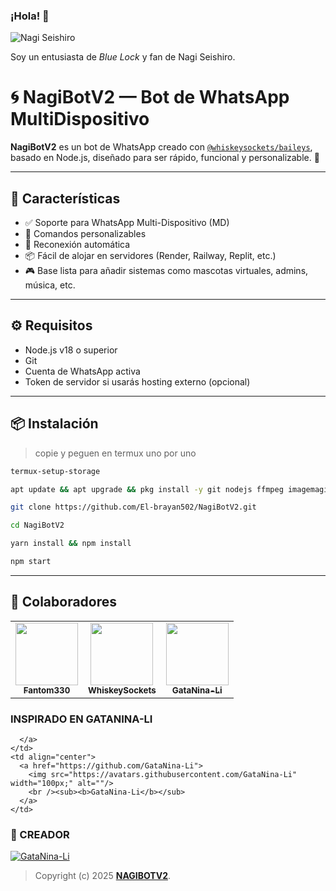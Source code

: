 ### ¡Hola! 👋

![Nagi Seishiro](https://n.uguu.se/VSrtsyrw.gif)

Soy un entusiasta de *Blue Lock* y fan de Nagi Seishiro.

# 🌀 NagiBotV2 — Bot de WhatsApp MultiDispositivo

**NagiBotV2** es un bot de WhatsApp creado con [`@whiskeysockets/baileys`](https://github.com/WhiskeySockets/Baileys), basado en Node.js, diseñado para ser rápido, funcional y personalizable. 🧠

---

## 🚀 Características

- ✅ Soporte para WhatsApp Multi-Dispositivo (MD)
- 🤖 Comandos personalizables
- 🔄 Reconexión automática
- 📦 Fácil de alojar en servidores (Render, Railway, Replit, etc.)
- 🎮 Base lista para añadir sistemas como mascotas virtuales, admins, música, etc.

---

## ⚙️ Requisitos

- Node.js v18 o superior
- Git
- Cuenta de WhatsApp activa
- Token de servidor si usarás hosting externo (opcional)

---

## 📦 Instalación
> copie y peguen en termux uno por uno 
```bash
termux-setup-storage
```

```bash
apt update && apt upgrade && pkg install -y git nodejs ffmpeg imagemagick yarn
```

```bash
git clone https://github.com/El-brayan502/NagiBotV2.git
```

```bash
cd NagiBotV2
```

```bash
yarn install && npm install
```

```bash
npm start
```
---------

## 👥 Colaboradores

<table>
  <tr>
    <td align="center">
      <a href="https://github.com/El-brayan502">
        <img src="https://avatars.githubusercontent.com/El-brayan502" width="100px;" alt=""/>
        <br /><sub><b>Fantom330</b></sub>
      </a>
    </td>
    <td align="center">
      <a href="https://github.com/whiskeysockets">
        <img src="https://avatars.githubusercontent.com/whiskeysockets" width="100px;" alt=""/>
        <br /><sub><b>WhiskeySockets</b></sub>
      </a>
    </td>
    <td align="center">
      <a href="https://github.com/GataNina-Li">
        <img src="https://avatars.githubusercontent.com/GataNina-Li" width="100px;" alt=""/>
        <br /><sub><b>GataNina-Li</b></sub>
      </a>
    </td>
  </tr>
</table>


### INSPIRADO EN GATANINA-LI 
      </a>
    </td>
    <td align="center">
      <a href="https://github.com/GataNina-Li">
        <img src="https://avatars.githubusercontent.com/GataNina-Li" width="100px;" alt=""/>
        <br /><sub><b>GataNina-Li</b></sub>
      </a>
    </td>
  </tr>
</table>


### 🐬 CREADOR 
[![GataNina-Li](https://github.com/El-brayan502.png?size=100)](https://github.com/El-brayan502) 

> Copyright (c) 2025 **[NAGIBOTV2](https://whatsapp.com/channel/0029VajUPbECxoB0cYovo60W)**.